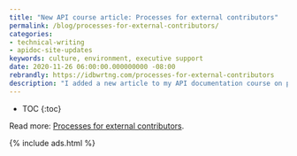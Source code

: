 ```yaml
---
title: "New API course article: Processes for external contributors"
permalink: /blog/processes-for-external-contributors/
categories:
- technical-writing
- apidoc-site-updates
keywords: culture, environment, executive support
date: 2020-11-26 06:00:00.000000000 -08:00
rebrandly: https://idbwrtng.com/processes-for-external-contributors
description: "I added a new article to my API documentation course on processes for external contributors. One of the main advantages of a version-control-based system, especially using open-source technologies, is the promise of collaboration. Not just collaboration with your immediate team, but scaling beyond your team to also include other contributors within your organization and even contributors from the community. Many people embrace docs-as-code with the hope and expectation that many engineers will contribute to the docs. In this section, I cover processes to consider when external contributors (external to your team, not necessarily external to the company) write content."
---
```


* TOC
{:toc}

Read more: [Processes for external contributors](/learnapidoc/docapis_processes_for_external_contributors.html).

{% include ads.html %}
